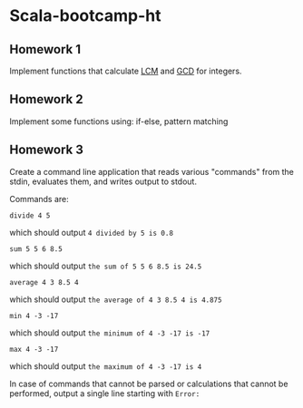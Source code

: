 # Scala-bootcamp-ht

## Homework 1

Implement functions that calculate [LCM](https://en.wikipedia.org/wiki/Least_common_multiple) and [GCD](https://en.wikipedia.org/wiki/Greatest_common_divisor) for integers.

## Homework 2

Implement some functions using: if-else, pattern matching

## Homework 3

Create a command line application that reads various "commands" from the
stdin, evaluates them, and writes output to stdout.

Commands are:
```
divide 4 5
```  
which should output `4 divided by 5 is 0.8`

```
sum 5 5 6 8.5
```
which should output `the sum of 5 5 6 8.5 is 24.5`

```
average 4 3 8.5 4
```
which should output `the average of 4 3 8.5 4 is 4.875`

```
min 4 -3 -17
```
which should output `the minimum of 4 -3 -17 is -17`

```
max 4 -3 -17
```
which should output `the maximum of 4 -3 -17 is 4`

In case of commands that cannot be parsed or calculations that cannot be performed,
output a single line starting with `Error: `
